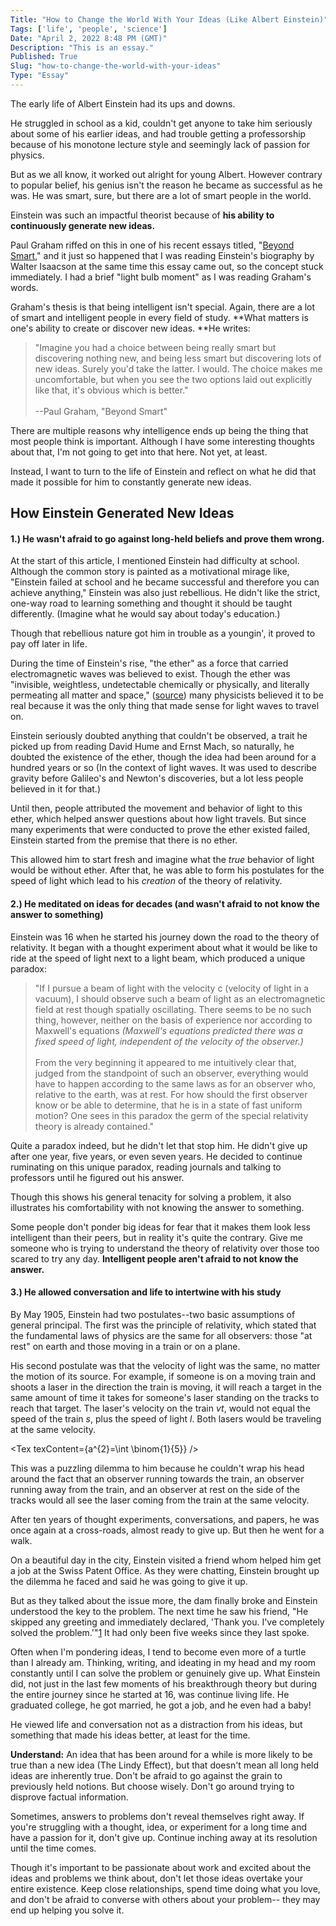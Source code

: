 ```yaml
---
Title: "How to Change the World With Your Ideas (Like Albert Einstein)"
Tags: ['life', 'people', 'science']
Date: "April 2, 2022 8:48 PM (GMT)"
Description: "This is an essay."
Published: True
Slug: "how-to-change-the-world-with-your-ideas"
Type: "Essay"
---
```


The early life of Albert Einstein had its ups and downs.

He struggled in school as a kid, couldn't get anyone to take him seriously about some of his earlier ideas, and had trouble getting a professorship because of his monotone lecture style and seemingly lack of passion for physics.

But as we all know, it worked out alright for young Albert. However contrary to popular belief, his genius isn't the reason he became as successful as he was. He was smart, sure, but there are a lot of smart people in the world.

Einstein was such an impactful theorist because of **his ability to continuously generate new ideas.**

Paul Graham riffed on this in one of his recent essays titled, "[Beyond Smart](http://paulgraham.com/smart.html)," and it just so happened that I was reading Einstein's biography by Walter Isaacson at the same time this essay came out, so the concept stuck immediately. I had a brief "light bulb moment" as I was reading Graham's words.

Graham's thesis is that being intelligent isn't special. Again, there are a lot of smart and intelligent people in every field of study. **What matters is one's ability to create or discover new ideas. **He writes:

> "Imagine you had a choice between being really smart but discovering nothing new, and being less smart but discovering lots of new ideas. Surely you'd take the latter. I would. The choice makes me uncomfortable, but when you see the two options laid out explicitly like that, it's obvious which is better."\
>\
> --Paul Graham, "Beyond Smart"

There are multiple reasons why intelligence ends up being the thing that most people think is important. Although I have some interesting thoughts about that, I'm not going to get into that here. Not yet, at least.

Instead, I want to turn to the life of Einstein and reflect on what he did that made it possible for him to constantly generate new ideas.

How Einstein Generated New Ideas
--------------------------------

#### 1.) He wasn't afraid to go against long-held beliefs and prove them wrong.

At the start of this article, I mentioned Einstein had difficulty at school. Although the common story is painted as a motivational mirage like, "Einstein failed at school and he became successful and therefore you can achieve anything," Einstein was also just rebellious. He didn't like the strict, one-way road to learning something and thought it should be taught differently. (Imagine what he would say about today's education.)

Though that rebellious nature got him in trouble as a youngin', it proved to pay off later in life.

During the time of Einstein's rise, "the ether" as a force that carried electromagnetic waves was believed to exist. Though the ether was "invisible, weightless, undetectable chemically or physically, and literally permeating all matter and space," ([source](https://www.britannica.com/science/ether-theoretical-substance)) many physicists believed it to be real because it was the only thing that made sense for light waves to travel on.

Einstein seriously doubted anything that couldn't be observed, a trait he picked up from reading David Hume and Ernst Mach, so naturally, he doubted the existence of the ether, though the idea had been around for a hundred years or so (In the context of light waves. It was used to describe gravity before Galileo's and Newton's discoveries, but a lot less people believed in it for that.)

Until then, people attributed the movement and behavior of light to this ether, which helped answer questions about how light travels. But since many experiments that were conducted to prove the ether existed failed, Einstein started from the premise that there is no ether.

This allowed him to start fresh and imagine what the *true* behavior of light would be without ether. After that, he was able to form his postulates for the speed of light which lead to his *creation* of the theory of relativity.

#### 2.) He meditated on ideas for decades (and wasn't afraid to not know the answer to something)

Einstein was 16 when he started his journey down the road to the theory of relativity. It began with a thought experiment about what it would be like to ride at the speed of light next to a light beam, which produced a unique paradox:

> "If I pursue a beam of light with the velocity c (velocity of light in a vacuum), I should observe such a beam of light as an electromagnetic field at rest though spatially oscillating. There seems to be no such thing, however, neither on the basis of experience nor according to Maxwell's equations *(Maxwell's equations predicted there was a fixed speed of light, independent of the velocity of the observer.)*\
>\
> From the very beginning it appeared to me intuitively clear that, judged from the standpoint of such an observer, everything would have to happen according to the same laws as for an observer who, relative to the earth, was at rest. For how should the first observer know or be able to determine, that he is in a state of fast uniform motion? One sees in this paradox the germ of the special relativity theory is already contained."

Quite a paradox indeed, but he didn't let that stop him. He didn't give up after one year, five years, or even seven years. He decided to continue ruminating on this unique paradox, reading journals and talking to professors until he figured out his answer.

Though this shows his general tenacity for solving a problem, it also illustrates his comfortability with not knowing the answer to something.

Some people don't ponder big ideas for fear that it makes them look less intelligent than their peers, but in reality it's quite the contrary. Give me someone who is trying to understand the theory of relativity over those too scared to try any day. **Intelligent people aren't afraid to not know the answer.**

#### 3.) He allowed conversation and life to intertwine with his study

By May 1905, Einstein had two postulates--two basic assumptions of general principal. The first was the principle of relativity, which stated that the fundamental laws of physics are the same for all observers: those "at rest" on earth and those moving in a train or on a plane.

His second postulate was that the velocity of light was the same, no matter the motion of its source. For example, if someone is on a moving train and shoots a laser in the direction the train is moving, it will reach a target in the same amount of time it takes for someone's laser standing on the tracks to reach that target. The laser's velocity on the train *vt*, would not equal the speed of the train *s*, plus the speed of light *l*. Both lasers would be traveling at the same velocity.

<Tex texContent={a^{2}=\int \binom{1}{5}} />

This was a puzzling dilemma to him because he couldn't wrap his head around the fact that an observer running towards the train, an observer running away from the train, and an observer at rest on the side of the tracks would all see the laser coming from the train at the same velocity.

After ten years of thought experiments, conversations, and papers, he was once again at a cross-roads, almost ready to give up. But then he went for a walk.

On a beautiful day in the city, Einstein visited a friend whom helped him get a job at the Swiss Patent Office. As they were chatting, Einstein brought up the dilemma he faced and said he was going to give it up.

But as they talked about the issue more, the dam finally broke and Einstein understood the key to the problem. The next time he saw his friend, "He skipped any greeting and immediately declared, 'Thank you. I've completely solved the problem.'"[1](https://daltonsbookshelf.substack.com/p/what-made-einstein-special#footnote-1) It had only been five weeks since they last spoke.

Often when I'm pondering ideas, I tend to become even more of a turtle than I already am. Thinking, writing, and ideating in my head and my room constantly until I can solve the problem or genuinely give up. What Einstein did, not just in the last few moments of his breakthrough theory but during the entire journey since he started at 16, was continue living life. He graduated college, he got married, he got a job, and he even had a baby!

He viewed life and conversation not as a distraction from his ideas, but something that made his ideas better, at least for the time.

**Understand:** An idea that has been around for a while is more likely to be true than a new idea (The Lindy Effect), but that doesn't mean all long held ideas are inherently true. Don't be afraid to go against the grain to previously held notions. But choose wisely. Don't go around trying to disprove factual information.

Sometimes, answers to problems don't reveal themselves right away. If you're struggling with a thought, idea, or experiment for a long time and have a passion for it, don't give up. Continue inching away at its resolution until the time comes.

Though it's important to be passionate about work and excited about the ideas and problems we think about, don't let those ideas overtake your entire existence. Keep close relationships, spend time doing what you love, and don't be afraid to converse with others about your problem-- they may end up helping you solve it.
